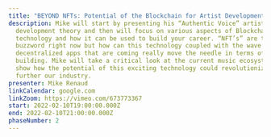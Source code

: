 ```yaml
---
title: "BEYOND NFTs: Potential of the Blockchain for Artist Development "
description: Mike will start by presenting his “Authentic Voice” artist
  development theory and then will focus on various aspects of Blockchain
  technology and how it can be used to build your career. “NFT’s” are the
  buzzword right now but how can this technology coupled with the wave of
  decentralized apps that are coming really move the needle in terms of audience
  building. Mike will take a critical look at the current music ecosystem and
  show how the potential of this exciting technology could revolutionize even
  further our industry.
presenter: Mike Renaud
linkCalendar: google.com
linkZoom: https://vimeo.com/673773367
start: 2022-02-10T19:00:00.000Z
end: 2022-02-10T21:00:00.000Z
phaseNumber: 2
---
```

